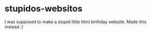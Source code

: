 # stupidos-websitos
I was supposed to make a stupid little html birthday website. Made this instead :)
